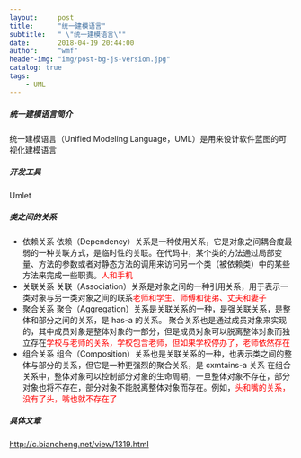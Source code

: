 ```yaml
---
layout:     post
title:      "统一建模语言"
subtitle:   " \"统一建模语言\""
date:       2018-04-19 20:44:00
author:     "wmf"
header-img: "img/post-bg-js-version.jpg"
catalog: true
tags:
    - UML
---
```

##### 统一建模语言简介
统一建模语言（Unified Modeling Language，UML）是用来设计软件蓝图的可视化建模语言
##### 开发工具
Umlet
##### 类之间的关系
* 依赖关系
依赖（Dependency）关系是一种使用关系，它是对象之间耦合度最弱的一种关联方式，是临时性的关联。在代码中，某个类的方法通过局部变量、方法的参数或者对静态方法的调用来访问另一个类（被依赖类）中的某些方法来完成一些职责。<font color="red">人和手机</font>
* 关联关系
关联（Association）关系是对象之间的一种引用关系，用于表示一类对象与另一类对象之间的联系<font color="red">老师和学生、师傅和徒弟、丈夫和妻子</font>
* 聚合关系
聚合（Aggregation）关系是关联关系的一种，是强关联关系，是整体和部分之间的关系，是 has-a 的关系。
聚合关系也是通过成员对象来实现的，其中成员对象是整体对象的一部分，但是成员对象可以脱离整体对象而独立存在<font color="red">学校与老师的关系，学校包含老师，但如果学校停办了，老师依然存在</font>
* 组合关系
组合（Composition）关系也是关联关系的一种，也表示类之间的整体与部分的关系，但它是一种更强烈的聚合关系，是 cxmtains-a 关系
在组合关系中，整体对象可以控制部分对象的生命周期，一旦整体对象不存在，部分对象也将不存在，部分对象不能脱离整体对象而存在。例如，<font color="red">头和嘴的关系，没有了头，嘴也就不存在了</font>
##### 具体文章
http://c.biancheng.net/view/1319.html



